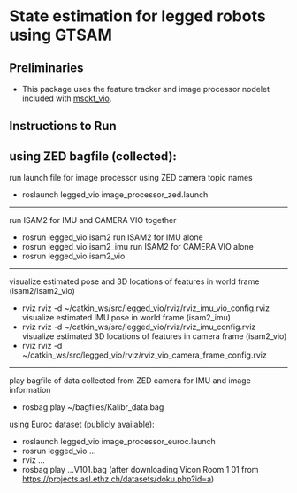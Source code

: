 # State estimation for legged robots using GTSAM

## Preliminaries
* This package uses the feature tracker and image processor nodelet included with [msckf_vio](https://github.com/KumarRobotics/msckf_vio).

## Instructions to Run 

using ZED bagfile (collected):
-------------------------------------------------------
run launch file for image processor using ZED camera topic names
- roslaunch legged_vio image_processor_zed.launch
-------------------------------------------------------
run ISAM2 for IMU and CAMERA VIO together
- rosrun legged_vio isam2
run ISAM2 for IMU alone
- rosrun legged_vio isam2_imu 
run ISAM2 for CAMERA VIO alone
- rosrun legged_vio isam2_vio
-------------------------------------------------------
visualize estimated pose and 3D locations of features in world frame (isam2/isam2_vio)
- rviz rviz -d ~/catkin_ws/src/legged_vio/rviz/rviz_imu_vio_config.rviz 
visualize estimated IMU pose in world frame (isam2_imu)
- rviz rviz -d ~/catkin_ws/src/legged_vio/rviz/rviz_imu_config.rviz 
visualize estimated 3D locations of features in camera frame (isam2_vio)
- rviz rviz -d ~/catkin_ws/src/legged_vio/rviz/rviz_vio_camera_frame_config.rviz 
-------------------------------------------------------
play bagfile of data collected from ZED camera for IMU and image information
- rosbag play ~/bagfiles/Kalibr_data.bag 

using Euroc dataset (publicly available):
- roslaunch legged_vio image_processor_euroc.launch
- rosrun legged_vio ...
- rviz ...
- rosbag play ...V101.bag (after downloading Vicon Room 1 01 from https://projects.asl.ethz.ch/datasets/doku.php?id=a)
